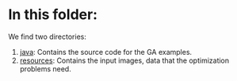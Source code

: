 # In this folder:
We find two directories:
1. [java](https://github.com/SergioOyaga/GeneticAlgorithmExamples/tree/master/src/main/java/org/soyaga/examples):
Contains the source code for the GA examples.
2. [resources](https://github.com/SergioOyaga/GeneticAlgorithmExamples/tree/master/src/main/resources):
Contains the input images, data that the optimization problems need.

   